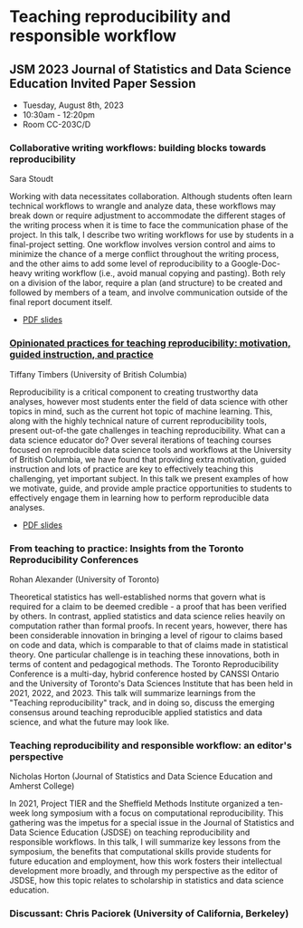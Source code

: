 # Teaching reproducibility and responsible workflow

## JSM 2023 Journal of Statistics and Data Science Education Invited Paper Session 


- Tuesday, August 8th, 2023
- 10:30am - 12:20pm
- Room CC-203C/D


### Collaborative writing workflows: building blocks towards reproducibility
Sara Stoudt

Working with data necessitates collaboration. Although students often learn technical workflows to wrangle and analyze data, these workflows may break down or require adjustment to accommodate the different stages of the writing process when it is time to face the communication phase of the project. In this talk, I describe two writing workflows for use by students in a final-project setting. One workflow involves version control and aims to minimize the chance of a merge conflict throughout the writing process, and the other aims to add some level of reproducibility to a Google-Doc-heavy writing workflow (i.e., avoid manual copying and pasting). Both rely on a division of the labor, require a plan (and structure) to be created and followed by members of a team, and involve communication outside of the final report document itself. 

- [PDF slides](1-stoudt-collaborative-writing-workflows/stoudt-collaborative-writing-workflows.pdf)

### [Opinionated practices for teaching reproducibility: motivation, guided instruction, and practice](timbers-opinionated-practices-for-teaching-reproducibility#readme)
Tiffany Timbers (University of British Columbia)

Reproducibility is a critical component to creating trustworthy data analyses, however most students enter the field of data science with other topics in mind, such as the current hot topic of machine learning. This, along with the highly technical nature of current reproducibility tools, present out-of-the gate challenges in teaching reproducibility. What can a data science educator do? Over several iterations of teaching courses focused on reproducible data science tools and workflows at the University of British Columbia, we have found that providing extra motivation, guided instruction and lots of practice are key to effectively teaching this challenging, yet important subject. In this talk we present examples of how we motivate, guide, and provide ample practice opportunities to students to effectively engage them in learning how to perform reproducible data analyses. 

- [PDF slides](2-timbers-opinionated-practices-for-teaching-reproducibility/timbers-opinionated-practices-for-teaching-reproducibility.pdf)

### From teaching to practice: Insights from the Toronto Reproducibility Conferences
Rohan Alexander (University of Toronto)

Theoretical statistics has well-established norms that govern what is required for a claim to be deemed credible - a proof that has been verified by others. In contrast, applied statistics and data science relies heavily on computation rather than formal proofs. In recent years, however, there has been considerable innovation in bringing a level of rigour to claims based on code and data, which is comparable to that of claims made in statistical theory. One particular challenge is in teaching these innovations, both in terms of content and pedagogical methods. The Toronto Reproducibility Conference is a multi-day, hybrid conference hosted by CANSSI Ontario and the University of Toronto's Data Sciences Institute that has been held in 2021, 2022, and 2023. This talk will summarize learnings from the "Teaching reproducibility" track, and in doing so, discuss the emerging consensus around teaching reproducible applied statistics and data science, and what the future may look like. 

### Teaching reproducibility and responsible workflow: an editor's perspective
Nicholas Horton (Journal of Statistics and Data Science Education and Amherst College)

In 2021, Project TIER and the Sheffield Methods Institute organized a ten-week long symposium with a focus on computational reproducibility. This gathering was the impetus for a special issue in the Journal of Statistics and Data Science Education (JSDSE) on teaching reproducibility and responsible workflows. In this talk, I will summarize key lessons from the symposium, the benefits that computational skills provide students for future education and employment, how this work fosters their intellectual development more broadly, and through my perspective as the editor of JSDSE, how this topic relates to scholarship in statistics and data science education.

### Discussant: Chris Paciorek (University of California, Berkeley)
